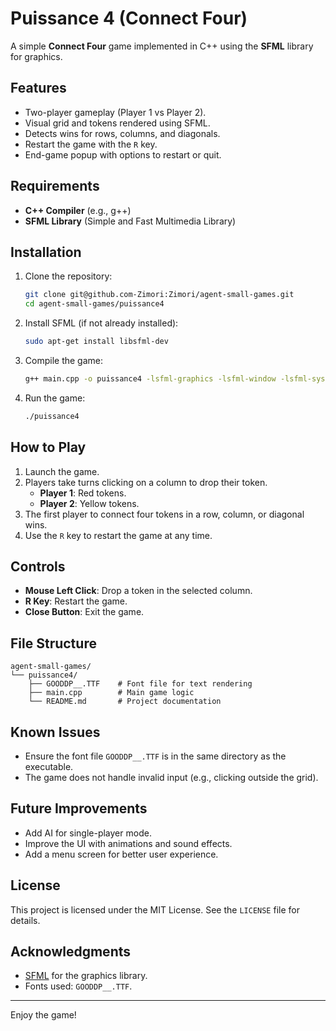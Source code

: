 # Puissance 4 (Connect Four)

A simple **Connect Four** game implemented in C++ using the **SFML** library for graphics.

## Features

- Two-player gameplay (Player 1 vs Player 2).
- Visual grid and tokens rendered using SFML.
- Detects wins for rows, columns, and diagonals.
- Restart the game with the `R` key.
- End-game popup with options to restart or quit.

## Requirements

- **C++ Compiler** (e.g., g++)
- **SFML Library** (Simple and Fast Multimedia Library)

## Installation

1. Clone the repository:

   ```bash
   git clone git@github.com-Zimori:Zimori/agent-small-games.git
   cd agent-small-games/puissance4
   ```

2. Install SFML (if not already installed):

   ```bash
   sudo apt-get install libsfml-dev
   ```

3. Compile the game:

   ```bash
   g++ main.cpp -o puissance4 -lsfml-graphics -lsfml-window -lsfml-system
   ```

4. Run the game:

   ```bash
   ./puissance4
   ```

## How to Play

1. Launch the game.
2. Players take turns clicking on a column to drop their token.
   - **Player 1**: Red tokens.
   - **Player 2**: Yellow tokens.
3. The first player to connect four tokens in a row, column, or diagonal wins.
4. Use the `R` key to restart the game at any time.

## Controls

- **Mouse Left Click**: Drop a token in the selected column.
- **R Key**: Restart the game.
- **Close Button**: Exit the game.

## File Structure

```
agent-small-games/
└── puissance4/
    ├── GOODDP__.TTF    # Font file for text rendering
    ├── main.cpp        # Main game logic
    └── README.md       # Project documentation
```

## Known Issues

- Ensure the font file `GOODDP__.TTF` is in the same directory as the executable.
- The game does not handle invalid input (e.g., clicking outside the grid).

## Future Improvements

- Add AI for single-player mode.
- Improve the UI with animations and sound effects.
- Add a menu screen for better user experience.

## License

This project is licensed under the MIT License. See the `LICENSE` file for details.

## Acknowledgments

- [SFML](https://www.sfml-dev.org/) for the graphics library.
- Fonts used: `GOODDP__.TTF`.

---
Enjoy the game!
